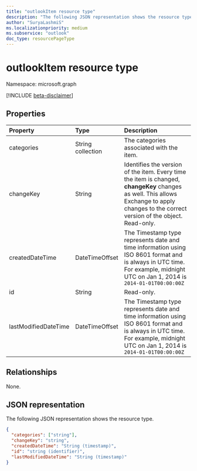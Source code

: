 ```yaml
---
title: "outlookItem resource type"
description: "The following JSON representation shows the resource type."
author: "SuryaLashmiS"
ms.localizationpriority: medium
ms.subservice: "outlook"
doc_type: resourcePageType
---
```


# outlookItem resource type

Namespace: microsoft.graph

[!INCLUDE [beta-disclaimer](../../includes/beta-disclaimer.md)]

## Properties
| Property	   | Type	|Description|
|:---------------|:--------|:----------|
|categories|String collection|The categories associated with the item.|
|changeKey|String|Identifies the version of the item. Every time the item is changed, **changeKey** changes as well. This allows Exchange to apply changes to the correct version of the object. Read-only.|
|createdDateTime|DateTimeOffset|The Timestamp type represents date and time information using ISO 8601 format and is always in UTC time. For example, midnight UTC on Jan 1, 2014 is `2014-01-01T00:00:00Z`|
|id|String| Read-only.|
|lastModifiedDateTime|DateTimeOffset|The Timestamp type represents date and time information using ISO 8601 format and is always in UTC time. For example, midnight UTC on Jan 1, 2014 is `2014-01-01T00:00:00Z`|

## Relationships
None.


## JSON representation

The following JSON representation shows the resource type.

<!-- {
  "blockType": "resource",
  "optionalProperties": [

  ],
  "@odata.type": "microsoft.graph.outlookItem"
}-->

```json
{
  "categories": ["string"],
  "changeKey": "string",
  "createdDateTime": "String (timestamp)",
  "id": "string (identifier)",
  "lastModifiedDateTime": "String (timestamp)"
}

```
<!-- uuid: 8fcb5dbc-d5aa-4681-8e31-b001d5168d79
2015-10-25 14:57:30 UTC -->
<!--
{
  "type": "#page.annotation",
  "description": "outlookItem resource",
  "keywords": "",
  "section": "documentation",
  "tocPath": "",
  "suppressions": []
}
-->


